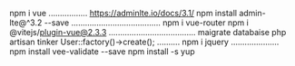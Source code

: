 npm i vue
.................
https://adminlte.io/docs/3.1/
npm install admin-lte@^3.2 --save
.......................................
npm i vue-router
 npm i @vitejs/plugin-vue@2.3.3
 ......................................
 maigrate databaise
 php artisan tinker
 User::factory()->create();
 ..........
 npm i jquery 
 .....................
 npm install vee-validate --save
 npm install -s yup
